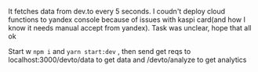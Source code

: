 It fetches data from dev.to every 5 seconds. I coudn't deploy cloud functions to yandex console because of issues with kaspi card(and how I know it needs manual accept from yandex). Task was unclear, hope that all ok

Start w `npm i` and `yarn start:dev` , then send get reqs to localhost:3000/devto/data to get data and /devto/analyze to get analytics 
